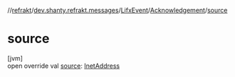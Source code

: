 //[refrakt](../../../../index.md)/[dev.shanty.refrakt.messages](../../index.md)/[LifxEvent](../index.md)/[Acknowledgement](index.md)/[source](source.md)

# source

[jvm]\
open override val [source](source.md): [InetAddress](https://docs.oracle.com/javase/8/docs/api/java/net/InetAddress.html)
